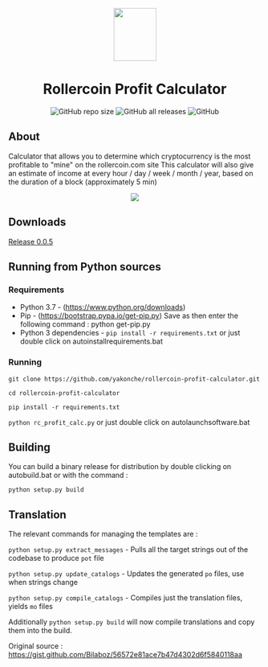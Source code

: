 <p align="center"><img width=85 height=105 src="https://i.imgur.com/UnThSPW.png"/></p>

<h1 align="center">Rollercoin Profit Calculator</h1>

<p align="center"><img alt="GitHub repo size" src="https://img.shields.io/github/repo-size/yakonche/rollercoin-profit-calculator?style=flat-square"> <img alt="GitHub all releases" src="https://img.shields.io/github/downloads/yakonche/rollercoin-profit-calculator/total?style=flat-square"> <img alt="GitHub" src="https://img.shields.io/github/license/yakonche/rollercoin-profit-calculator?style=flat-square"></p>

About
-----

Calculator that allows you to determine which cryptocurrency is the most profitable to "mine" on the rollercoin.com site
This calculator will also give an estimate of income at every hour / day / week / month / year, based on the duration of a block (approximately 5 min)

<p align="center"><img src="https://user-images.githubusercontent.com/60564904/111032926-f7fe9f80-840e-11eb-8090-e61cdb20f08b.png"/></p>

Downloads
---------

[Release 0.0.5](https://github.com/Yakonche/rollercoin-profit-calculator/releases/download/0.0.5/rollercoin-profit-calculator.zip)

Running from Python sources
---------------------------

### Requirements

* Python 3.7 - (https://www.python.org/downloads)
* Pip - (https://bootstrap.pypa.io/get-pip.py) Save as then enter the following command : python get-pip.py
* Python 3 dependencies - `pip install -r requirements.txt` or just double click on autoinstallrequirements.bat

### Running

`git clone https://github.com/yakonche/rollercoin-profit-calculator.git`

`cd rollercoin-profit-calculator`

`pip install -r requirements.txt`

`python rc_profit_calc.py`  or just double click on autolaunchsoftware.bat

Building
--------

You can build a binary release for distribution by double clicking on autobuild.bat or with the command :

`python setup.py build`

Translation
-----------

The relevant commands for managing the templates are :

`python setup.py extract_messages` - Pulls all the target strings out of the codebase to produce `pot` file

`python setup.py update_catalogs` - Updates the generated `po` files, use when strings change

`python setup.py compile_catalogs` - Compiles just the translation files, yields `mo` files

Additionally `python setup.py build` will now compile translations and copy them into the build.



Original source : https://gist.github.com/Bilaboz/56572e81ace7b47d4302d6f5840118aa
